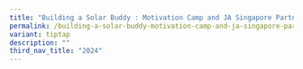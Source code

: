 ```yaml
---
title: "Building a Solar Buddy : Motivation Camp and JA Singapore Partnership"
permalink: /building-a-solar-buddy-motivation-camp-and-ja-singapore-partnership/
variant: tiptap
description: ""
third_nav_title: "2024"
---
```

